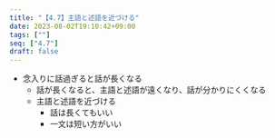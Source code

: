 ```yaml
---
title: "【4.7】主語と述語を近づける"
date: 2023-08-02T19:10:42+09:00
tags: [""]
seq: ["4.7"]
draft: false
---
```


- 念入りに話過ぎると話が長くなる
  - 話が長くなると、主語と述語が遠くなり、話が分かりにくくなる
  - 主語と述語を近づける
    - 話は長くてもいい
    - 一文は短い方がいい